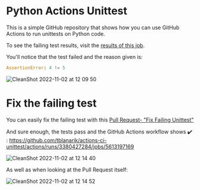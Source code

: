 # Python Actions Unittest

This is a simple GitHub repository that shows how you can use GitHub Actions to run unittests on Python code.

To see the failing test results, visit the [results of this job]( https://github.com/tblanarik/actions-ci-unittest/actions/runs/3380402115/jobs/5613143309).

You'll notice that the test failed and the reason given is:

```python
AssertionError: 4 != 5
```

![CleanShot 2022-11-02 at 12 09 50](https://user-images.githubusercontent.com/1554630/199580169-3d155f87-6492-4f70-afd1-3147f10384c7.png)

# Fix the failing test

You can easily fix the failing test with this [Pull Request- "Fix Failing Unittest"](https://github.com/tblanarik/actions-ci-unittest/pull/1)

And sure enough, the tests pass and the GitHub Actions workflow shows ✔️ : https://github.com/tblanarik/actions-ci-unittest/actions/runs/3380427284/jobs/5613197169

![CleanShot 2022-11-02 at 12 14 40](https://user-images.githubusercontent.com/1554630/199580889-96618524-3b56-439e-80c6-9c084982dc75.png)

As well as when looking at the Pull Request itself:

![CleanShot 2022-11-02 at 12 14 52](https://user-images.githubusercontent.com/1554630/199580966-4a3dd6f3-c969-49c3-8615-11424487dd87.png)
